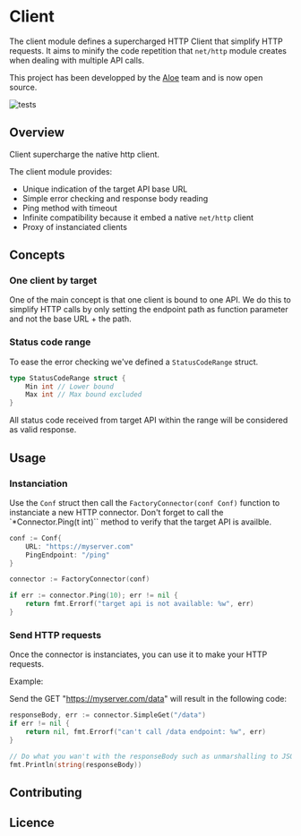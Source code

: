 # Client

The client module defines a supercharged HTTP Client that simplify HTTP requests. It aims to minify the code repetition
that `net/http` module creates when dealing with multiple API calls.

This project has been developped by the [Aloe](https://www.aloe-corp.com/) team and is now open source.

![tests](https://github.com/Aloe-Corporation/client/actions/workflows/tests.yml/badge.svg)

## Overview

Client supercharge the native http client.

The client module provides:

- Unique indication of the target API base URL
- Simple error checking and response body reading
- Ping method with timeout
- Infinite compatibility because it embed a native `net/http` client
- Proxy of instanciated clients

## Concepts

### One client by target

One of the main concept is that one client is bound to one API. We do this to simplify HTTP calls by only setting the endpoint path as function parameter and not the base URL + the path.

### Status code range

To ease the error checking we've defined a `StatusCodeRange` struct.

```go
type StatusCodeRange struct {
	Min int // Lower bound
	Max int // Max bound excluded
}
```
All status code received from target API within the range will be considered as valid response.


## Usage

### Instanciation

Use the `Conf` struct then call the `FactoryConnector(conf Conf)` function to instanciate a new HTTP connector.
Don't forget to call the  `*Connector.Ping(t int)`` method to verify that the target API is availble.

```go
conf := Conf{
    URL: "https://myserver.com"
    PingEndpoint: "/ping"
}

connector := FactoryConnector(conf)

if err := connector.Ping(10); err != nil {
    return fmt.Errorf("target api is not available: %w", err)
}
```

### Send HTTP requests
Once the connector is instanciates, you can use it to make your HTTP requests.

Example:

Send the GET "https://myserver.com/data" will result in the following code:

``` go
responseBody, err := connector.SimpleGet("/data")
if err != nil {
    return nil, fmt.Errorf("can't call /data endpoint: %w", err)
}

// Do what you wan't with the responseBody such as unmarshalling to JSON etc.
fmt.Println(string(responseBody))
```

## Contributing

## Licence